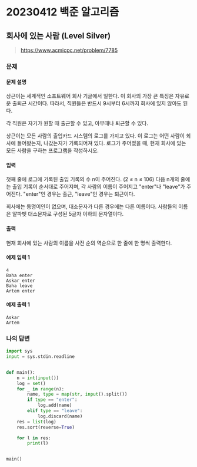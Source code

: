 # 20230412 백준 알고리즘

## 회사에 있는 사람 (Level Silver)
> https://www.acmicpc.net/problem/7785

### 문제
#### 문제 설명
상근이는 세계적인 소프트웨어 회사 기글에서 일한다. 이 회사의 가장 큰 특징은 자유로운 출퇴근 시간이다. 따라서, 직원들은 반드시 9시부터 6시까지 회사에 있지 않아도 된다.

각 직원은 자기가 원할 때 출근할 수 있고, 아무때나 퇴근할 수 있다.

상근이는 모든 사람의 출입카드 시스템의 로그를 가지고 있다. 이 로그는 어떤 사람이 회사에 들어왔는지, 나갔는지가 기록되어져 있다. 로그가 주어졌을 때, 현재 회사에 있는 모든 사람을 구하는 프로그램을 작성하시오.

#### 입력
첫째 줄에 로그에 기록된 출입 기록의 수 n이 주어진다. (2 ≤ n ≤ 106) 다음 n개의 줄에는 출입 기록이 순서대로 주어지며, 각 사람의 이름이 주어지고 "enter"나 "leave"가 주어진다. "enter"인 경우는 출근, "leave"인 경우는 퇴근이다.

회사에는 동명이인이 없으며, 대소문자가 다른 경우에는 다른 이름이다. 사람들의 이름은 알파벳 대소문자로 구성된 5글자 이하의 문자열이다.

#### 출력
현재 회사에 있는 사람의 이름을 사전 순의 역순으로 한 줄에 한 명씩 출력한다.

#### 예제 입력 1
```
4
Baha enter
Askar enter
Baha leave
Artem enter
```

#### 예제 출력 1
```
Askar
Artem
```

### 나의 답변
```python
import sys
input = sys.stdin.readline


def main():
    n = int(input())
    log = set()
    for _ in range(n):
        name, type = map(str, input().split())
        if type == "enter":
            log.add(name)
        elif type == "leave":
            log.discard(name)
    res = list(log)
    res.sort(reverse=True)

    for l in res:
        print(l)


main()
```